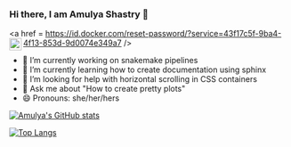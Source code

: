 ### Hi there, I am Amulya Shastry 👋

<a href = https://id.docker.com/reset-password/?service=43f17c5f-9ba4-4f13-853d-9d0074e349a7 />
  <img align="left" width="22px" src="https://github.com/Ashastry2/Ashastry2/logos/Docker.png" />
</a>

- 🔭 I’m currently working on snakemake pipelines
- 🌱 I’m currently learning how to create documentation using sphinx
- 🤔 I’m looking for help with horizontal scrolling in CSS containers
- 💬 Ask me about "How to create pretty plots"
- 😄 Pronouns: she/her/hers

[![Amulya's GitHub stats](https://github-readme-stats.vercel.app/api?username=Ashastry2&theme=vision-friendly-dark)](https://github.com/Ashastry2/github-readme-stats)





[![Top Langs](https://github-readme-stats.vercel.app/api/top-langs/?username=Ashastry2)](https://github.com/Ashastry2/github-readme-stats)


